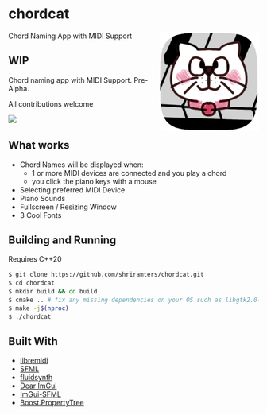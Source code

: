 # chordcat
Chord Naming App with MIDI Support
<img width="200" src="desktop/chordcat.png" align="right">


## WIP
Chord naming app with MIDI Support. Pre-Alpha.

All contributions welcome

<img src="https://github.com/shriramters/chordcat/assets/127589779/4ba040e4-29a8-4026-9d2c-e76a2ded030f">

## What works
- Chord Names will be displayed when: 
  - 1 or more MIDI devices are connected and you play a chord
  - you click the piano keys with a mouse
- Selecting preferred MIDI Device
- Piano Sounds
- Fullscreen / Resizing Window
- 3 Cool Fonts

## Building and Running

Requires C++20

```bash
$ git clone https://github.com/shriramters/chordcat.git
$ cd chordcat
$ mkdir build && cd build
$ cmake .. # fix any missing dependencies on your OS such as libgtk2.0-dev
$ make -j$(nproc)
$ ./chordcat
```

## Built With
- [libremidi](https://github.com/jcelerier/libremidi)
- [SFML](https://www.sfml-dev.org/index.php)
- [fluidsynth](https://www.fluidsynth.org/)
- [Dear ImGui](https://github.com/ocornut/imgui)
- [ImGui-SFML](https://github.com/SFML/imgui-sfml)
- [Boost.PropertyTree](https://www.boost.org/doc/libs/1_84_0/doc/html/property_tree.html)
